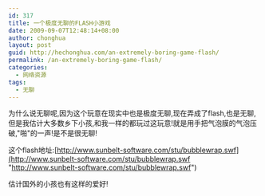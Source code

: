 ```yaml
---
id: 317
title: 一个极度无聊的FLASH小游戏
date: 2009-09-07T12:48:14+08:00
author: chonghua
layout: post
guid: http://hechonghua.com/an-extremely-boring-game-flash/
permalink: /an-extremely-boring-game-flash/
categories:
  - 网络资源
tags:
  - 无聊
---
```

为什么说无聊呢,因为这个玩意在现实中也是极度无聊,现在弄成了flash,也是无聊,但是我估计大多数乡下小孩,和我一样的都玩过这玩意!就是用手把气泡膜的气泡压破,"啪"的一声!是不是很无聊!

这个flash地址:[http://www.sunbelt-software.com/stu/bubblewrap.swf](http://www.sunbelt-software.com/stu/bubblewrap.swf "http://www.sunbelt-software.com/stu/bubblewrap.swf")

估计国外的小孩也有这样的爱好!
